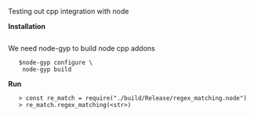 Testing out cpp integration with node

**Installation**
```git clone https://github.com/jdrain/regex_node_addon.git
```  

We need node-gyp to build node cpp addons

```$npm install -g node-gyp
   $node-gyp configure \
    node-gyp build
```

**Run**
```$node
   > const re_match = require("./build/Release/regex_matching.node")
   > re_match.regex_matching(<str>)
```
